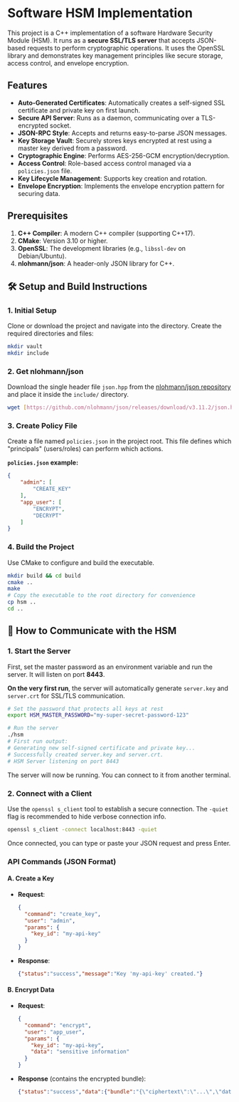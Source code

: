 
# Software HSM Implementation

This project is a C++ implementation of a software Hardware Security Module (HSM). It runs as a **secure SSL/TLS server** that accepts JSON-based requests to perform cryptographic operations. It uses the OpenSSL library and demonstrates key management principles like secure storage, access control, and envelope encryption.

## Features

-   **Auto-Generated Certificates**: Automatically creates a self-signed SSL certificate and private key on first launch.
-   **Secure API Server**: Runs as a daemon, communicating over a TLS-encrypted socket.
-   **JSON-RPC Style**: Accepts and returns easy-to-parse JSON messages.
-   **Key Storage Vault**: Securely stores keys encrypted at rest using a master key derived from a password.
-   **Cryptographic Engine**: Performs AES-256-GCM encryption/decryption.
-   **Access Control**: Role-based access control managed via a `policies.json` file.
-   **Key Lifecycle Management**: Supports key creation and rotation.
-   **Envelope Encryption**: Implements the envelope encryption pattern for securing data.

## Prerequisites

1.  **C++ Compiler**: A modern C++ compiler (supporting C++17).
2.  **CMake**: Version 3.10 or higher.
3.  **OpenSSL**: The development libraries (e.g., `libssl-dev` on Debian/Ubuntu).
4.  **nlohmann/json**: A header-only JSON library for C++.

## 🛠️ Setup and Build Instructions

### 1. Initial Setup

Clone or download the project and navigate into the directory. Create the required directories and files:

```bash
mkdir vault
mkdir include
```

### 2. Get nlohmann/json

Download the single header file `json.hpp` from the [nlohmann/json repository](https://github.com/nlohmann/json/releases) and place it inside the `include/` directory.

```bash
wget [https://github.com/nlohmann/json/releases/download/v3.11.2/json.hpp](https://github.com/nlohmann/json/releases/download/v3.11.2/json.hpp) -O include/json.hpp
```

### 3. Create Policy File

Create a file named `policies.json` in the project root. This file defines which "principals" (users/roles) can perform which actions.

**`policies.json` example:**
```json
{
    "admin": [
        "CREATE_KEY"
    ],
    "app_user": [
        "ENCRYPT",
        "DECRYPT"
    ]
}
```

### 4. Build the Project

Use CMake to configure and build the executable.

```bash
mkdir build && cd build
cmake ..
make
# Copy the executable to the root directory for convenience
cp hsm ..
cd ..
```

## 🚀 How to Communicate with the HSM

### 1. Start the Server

First, set the master password as an environment variable and run the server. It will listen on port **8443**.

**On the very first run**, the server will automatically generate `server.key` and `server.crt` for SSL/TLS communication.

```bash
# Set the password that protects all keys at rest
export HSM_MASTER_PASSWORD="my-super-secret-password-123"

# Run the server
./hsm
# First run output:
# Generating new self-signed certificate and private key...
# Successfully created server.key and server.crt.
# HSM Server listening on port 8443
```

The server will now be running. You can connect to it from another terminal.

### 2. Connect with a Client

Use the `openssl s_client` tool to establish a secure connection. The `-quiet` flag is recommended to hide verbose connection info.

```bash
openssl s_client -connect localhost:8443 -quiet
```

Once connected, you can type or paste your JSON request and press Enter.

### API Commands (JSON Format)

#### A. Create a Key

* **Request**:
    ```json
    {
      "command": "create_key",
      "user": "admin",
      "params": {
        "key_id": "my-api-key"
      }
    }
    ```

* **Response**:
    ```json
    {"status":"success","message":"Key 'my-api-key' created."}
    ```

#### B. Encrypt Data

* **Request**:
    ```json
    {
      "command": "encrypt",
      "user": "app_user",
      "params": {
        "key_id": "my-api-key",
        "data": "sensitive information"
      }
    }
    ```

* **Response** (contains the encrypted bundle):
    ```json
    {"status":"success","data":{"bundle":"{\"ciphertext\":\"...\",\"data_iv\":\"...\"}"}}
    ```